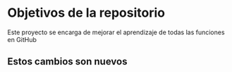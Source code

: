 # Objetivos de la repositorio

Este proyecto se encarga de mejorar el aprendizaje de todas las funciones en GitHub

## Estos cambios son nuevos

